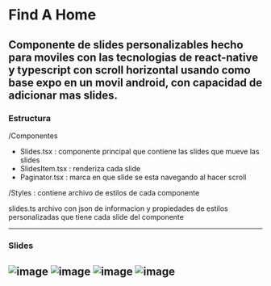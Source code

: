 # Find A Home

Componente de slides personalizables hecho para moviles con las tecnologias de react-native y typescript con scroll horizontal
usando como base expo en un movil android, con capacidad de adicionar mas slides.
----
### Estructura

/Componentes
+ Slides.tsx : componente principal que contiene las slides que mueve las slides
+ SlidesItem.tsx : renderiza cada slide
+ Paginator.tsx : marca en que slide se esta navegando al hacer scroll

/Styles : contiene archivo de estilos de cada componente

slides.ts archivo con json de informacion y propiedades de estilos personalizadas que tiene cada slide del componente

-----

### Slides

![image](https://user-images.githubusercontent.com/107215929/202870645-35aa8e0c-3654-46a5-b076-537d92516810.png)
![image](https://user-images.githubusercontent.com/107215929/202870715-353acd3b-16da-49cc-9595-86c7f377fc97.png)
![image](https://user-images.githubusercontent.com/107215929/202870784-61b4c6ed-9029-4a48-b53e-8823213f997a.png)
![image](https://user-images.githubusercontent.com/107215929/202870792-d2d99ad5-9b15-4534-bf6d-3d3e0fd81d59.png)
----
